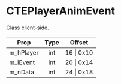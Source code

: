 # CTEPlayerAnimEvent

Class client-side.

|Prop|Type|Offset|
|---|:-:|:-:|
|m_hPlayer|int|16 \| 0x10|
|m_iEvent|int|20 \| 0x14|
|m_nData|int|24 \| 0x18|
